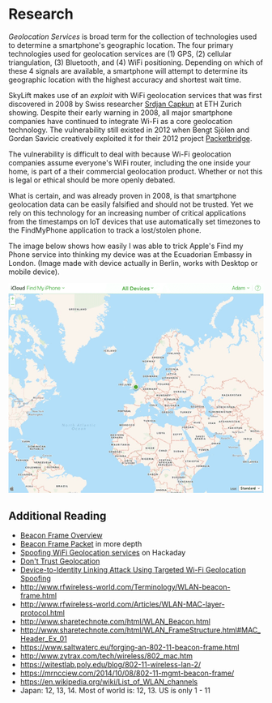 # Research

*Geolocation Services* is broad term for the collection of technologies used to determine a smartphone's geographic location. The four primary technologies used for geolocation services are (1) GPS, (2) cellular triangulation, (3) Bluetooth, and (4) WiFi positioning. Depending on which of these 4 signals are available, a smartphone will attempt to determine its geographic location with the highest accuracy and shortest wait time.

SkyLift makes use of an *exploit* with WiFi geolocation services that was first discovered in 2008 by Swiss researcher [Srdjan Capkun](http://www.ethlife.ethz.ch/archive_articles/080417_WiFi_location_spoofing/index_EN.html) at ETH Zurich showing. Despite their early warning in 2008, all major smartphone companies have continued to integrate Wi-Fi as a core geolocation technology. The vulnerability still existed in 2012 when Bengt Sjölen and Gordan Savicic creatively exploited it for their 2012 project [Packetbridge](https://criticalengineering.org/projects/packetbridge/).

The vulnerability is difficult to deal with because Wi-Fi geolocation companies assume everyone's WiFi router, including the one inside your home, is part of a their commercial geolocation product. Whether or not this is legal or ethical should be more openly debated. 

What is certain, and was already proven in 2008, is that smartphone geolocation data can be easily falsified and should not be trusted. Yet we rely on this technology for an increasing number of critical applications from the timestamps on IoT devices that use automatically set timezones to the FindMyPhone application to track a lost/stolen phone. 

The image below shows how easily I was able to trick Apple's Find my Phone service into thinking my device was at the Ecuadorian Embassy in London. (Image made with device actually in Berlin, works with Desktop or mobile device).

![Find my Phone at Ecuadorian Embassy](images/berlin-london-find-my-phone.gif)


## Additional Reading

- [Beacon Frame Overview](https://en.wikipedia.org/wiki/Beacon_frame)
- [Beacon Frame Packet](https://mrncciew.com/2014/10/08/802-11-mgmt-beacon-frame/) in more depth
- [Spoofing WiFi Geolocation services](http://www.senet-int.com/2013/12/wi-fi-geo-location/) on Hackaday
- [Don't Trust Geolocation](http://www.journaldulapin.com/2013/08/26/dont-trust-geolocation/)
- [Device-to-Identity Linking Attack Using Targeted Wi-Fi Geolocation Spoofing](https://hal.inria.fr/hal-01176842/document)
- <http://www.rfwireless-world.com/Terminology/WLAN-beacon-frame.html>
- <http://www.rfwireless-world.com/Articles/WLAN-MAC-layer-protocol.html>
- <http://www.sharetechnote.com/html/WLAN_Beacon.html>
- <http://www.sharetechnote.com/html/WLAN_FrameStructure.html#MAC_Header_Ex_01>
- <https://www.saltwaterc.eu/forging-an-802-11-beacon-frame.html>
- <http://www.zytrax.com/tech/wireless/802_mac.htm>
- <https://witestlab.poly.edu/blog/802-11-wireless-lan-2/>
- <https://mrncciew.com/2014/10/08/802-11-mgmt-beacon-frame/>
- <https://en.wikipedia.org/wiki/List_of_WLAN_channels>
- Japan: 12, 13, 14. Most of world is: 12, 13. US is only 1 - 11

